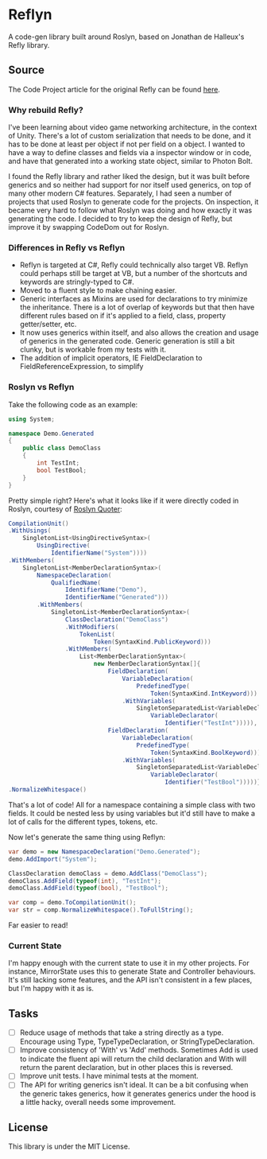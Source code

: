 # Reflyn
A code-gen library built around Roslyn, based on Jonathan de Halleux's Refly library. 

## Source
The Code Project article for the original Refly can be found [here](https://www.codeproject.com/Articles/6283/Refly-makes-the-CodeDom-er-life-easier).

### Why rebuild Refly?
I've been learning about video game networking architecture, in the context of Unity. There's a lot of custom serialization that needs to be done, and it has to be done at least per object if not per field on a object. I wanted to have a way to define classes and fields via a inspector window or in code, and have that generated into a working state object, similar to Photon Bolt.

I found the Refly library and rather liked the design, but it was built before generics and so neither had support for nor itself used generics, on top of many other modern C# features. Separately, I had seen a number of projects that used Roslyn to generate code for the projects. On inspection, it became very hard to follow what Roslyn was doing and how exactly it was generating the code. I decided to try to keep the design of Refly, but improve it by swapping CodeDom out for Roslyn.

### Differences in Refly vs Reflyn
 * Reflyn is targeted at C#, Refly could technically also target VB. Reflyn could perhaps still be target at VB, but a number of the shortcuts and keywords are stringly-typed to C#.
 * Moved to a fluent style to make chaining easier.
 * Generic interfaces as Mixins are used for declarations to try minimize the inheritance. There is a lot of overlap of keywords but that then have different rules based on if it's applied to a field, class, property getter/setter, etc. 
 * It now uses generics within itself, and also allows the creation and usage of generics in the generated code. Generic generation is still a bit clunky, but is workable from my tests with it.
 * The addition of implicit operators, IE FieldDeclaration to FieldReferenceExpression, to simplify 

### Roslyn vs Reflyn
Take the following code as an example:
```csharp
using System;

namespace Demo.Generated
{
    public class DemoClass
    {
        int TestInt;
        bool TestBool;
    }
}
```
Pretty simple right? Here's what it looks like if it were directly coded in Roslyn, courtesy of [Roslyn Quoter](https://roslynquoter.azurewebsites.net/):
```csharp
CompilationUnit()
.WithUsings(
    SingletonList<UsingDirectiveSyntax>(
        UsingDirective(
            IdentifierName("System"))))
.WithMembers(
    SingletonList<MemberDeclarationSyntax>(
        NamespaceDeclaration(
            QualifiedName(
                IdentifierName("Demo"),
                IdentifierName("Generated")))
        .WithMembers(
            SingletonList<MemberDeclarationSyntax>(
                ClassDeclaration("DemoClass")
                .WithModifiers(
                    TokenList(
                        Token(SyntaxKind.PublicKeyword)))
                .WithMembers(
                    List<MemberDeclarationSyntax>(
                        new MemberDeclarationSyntax[]{
                            FieldDeclaration(
                                VariableDeclaration(
                                    PredefinedType(
                                        Token(SyntaxKind.IntKeyword)))
                                .WithVariables(
                                    SingletonSeparatedList<VariableDeclaratorSyntax>(
                                        VariableDeclarator(
                                            Identifier("TestInt"))))),
                            FieldDeclaration(
                                VariableDeclaration(
                                    PredefinedType(
                                        Token(SyntaxKind.BoolKeyword)))
                                .WithVariables(
                                    SingletonSeparatedList<VariableDeclaratorSyntax>(
                                        VariableDeclarator(
                                            Identifier("TestBool")))))}))))))
.NormalizeWhitespace()
```
That's a lot of code! All for a namespace containing a simple class with two fields. It could be nested less by using variables but it'd still have to make a lot of calls for the different types, tokens, etc.

Now let's generate the same thing using Reflyn:
```csharp
var demo = new NamespaceDeclaration("Demo.Generated");
demo.AddImport("System");

ClassDeclaration demoClass = demo.AddClass("DemoClass");
demoClass.AddField(typeof(int), "TestInt");
demoClass.AddField(typeof(bool), "TestBool");

var comp = demo.ToCompilationUnit();
var str = comp.NormalizeWhitespace().ToFullString();
```
Far easier to read!

### Current State
I'm happy enough with the current state to use it in my other projects. For instance, MirrorState uses this to generate State and Controller behaviours. It's still lacking some features, and the API isn't consistent in a few places, but I'm happy with it as is.

## Tasks
- [ ] Reduce usage of methods that take a string directly as a type. Encourage using Type, TypeTypeDeclaration, or StringTypeDeclaration. 
- [ ] Improve consistency of 'With' vs 'Add' methods. Sometimes Add is used to indicate the fluent api will return the child declaration and With will return the parent declaration, but in other places this is reversed.
- [ ] Improve unit tests. I have minimal tests at the moment.
- [ ] The API for writing generics isn't ideal. It can be a bit confusing when the generic takes generics, how it generates generics under the hood is a little hacky, overall needs some improvement.

## License
This library is under the MIT License.

